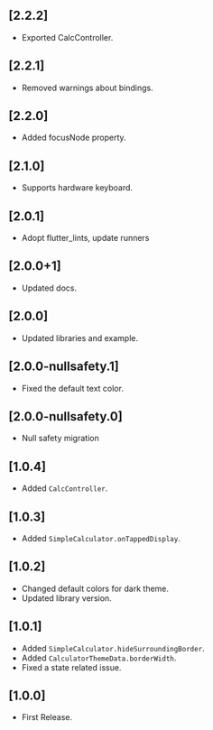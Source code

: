 ## [2.2.2]
- Exported CalcController.

## [2.2.1]
- Removed warnings about bindings.

## [2.2.0]
- Added focusNode property.

## [2.1.0]
- Supports hardware keyboard.

## [2.0.1]
- Adopt flutter_lints, update runners

## [2.0.0+1]
- Updated docs.

## [2.0.0]
- Updated libraries and example.

## [2.0.0-nullsafety.1]
- Fixed the default text color.

## [2.0.0-nullsafety.0]
- Null safety migration

## [1.0.4]
- Added `CalcController`.

## [1.0.3]
- Added `SimpleCalculator.onTappedDisplay`.

## [1.0.2]
- Changed default colors for dark theme.
- Updated library version.

## [1.0.1]
- Added `SimpleCalculator.hideSurroundingBorder`.
- Added `CalculatorThemeData.borderWidth`.
- Fixed a state related issue.

## [1.0.0]
- First Release.
